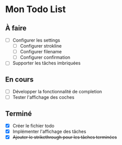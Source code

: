 # Mon Todo List

## À faire

- [ ] Configurer les settings
  - [ ] Configurer strokline
  - [ ] Configurer filename
  - [ ] Configurer confirmation
- [ ] Supporter les tâches imbriquées

## En cours

- [ ] Développer la fonctionnalité de completion
- [ ] Tester l'affichage des coches

## Terminé

- [x] Créer le fichier todo
- [x] Implémenter l'affichage des tâches
- [x] ~~Ajouter le strikethrough pour les tâches terminées~~
